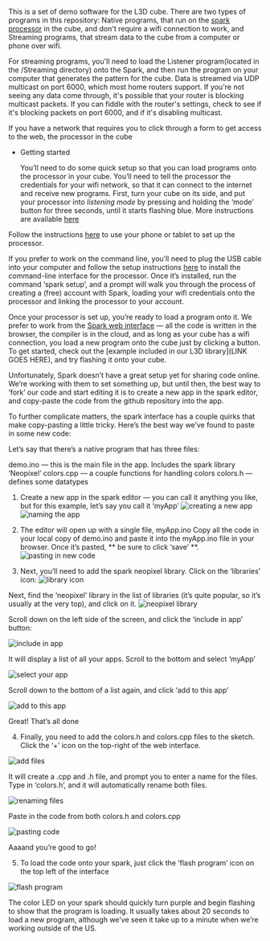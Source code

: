 This is a set of demo software for the L3D cube.  There are two types of programs in this repository:  Native programs,
that run on the [spark processor](https://www.spark.io/) in the cube, and don't require a wifi connection to work,
and Streaming programs, that stream data to the cube from a computer or phone over wifi.

For streaming programs, you'll need to load the Listener program(located in the /Streaming directory) onto the Spark, 
and then run the program on your computer that generates the pattern for the cube.  Data is streamed via UDP multicast on port 
6000, which most home routers support.  If you're not seeing any data come through, it's possible that your router is blocking
multicast packets.  If you can fiddle with the router's settings, check to see if it's blocking packets on port 6000, and if 
it's disabling multicast.  

If you have a network that requires you to click through a form to get access to the web, the processor in the cube

* Getting started

	You’ll need to do some quick setup so that you can load programs onto the processor in your cube.  You’ll need to tell the processor the credentials for your wifi network, so that it can connect to the internet and receive new programs.  First,  turn your cube on its side, and put your processor into *listening mode* by pressing and holding the ‘mode’ button for three seconds, until it starts flashing blue.  More instructions are available [here](http://docs.spark.io/connect/)

Follow the instructions [here](http://docs.spark.io/start/) to use your phone or tablet to set up the processor.  

If you prefer to work on the command line, you’ll need to plug the USB cable into your computer and follow the setup instructions [here](http://docs.spark.io/cli/) to install the command-line interface for the processor.  Once it’s installed, run the command ‘spark setup’, and a prompt will walk you through the process of creating a (free) account with Spark, loading your wifi credentials onto the processor and linking the processor to your account.

Once your processor is set up, you’re ready to load a program onto it.  We prefer to work from the [Spark web interface](https://www.spark.io/build) — all the code is written in the browser, the compiler is in the cloud, and as long as your cube has a wifi connection, you load a new program onto the cube just by clicking a button.  To get started, check out the [example included in our L3D library](LINK GOES HERE), and try flashing it onto your cube.

Unfortunately, Spark doesn’t have a great setup yet for sharing code online.  We’re working with them to set something up, but until then, the best way to ‘fork’ our code and start editing it is to create a new app in the spark editor, and copy-paste the code from the github repository into the app.  

To further complicate matters, the spark interface has a couple quirks that make copy-pasting a little tricky.  Here’s the best way we’ve found to paste in some new code:

Let’s say that there’s a native program that has three files:

demo.ino — this is the main file in the app.  Includes the spark 					 library ‘Neopixel’
colors.cpp — a couple functions for handling colors
colors.h — defines some datatypes

1. Create a new app in the spark editor — you can call it anything you like, but for this example, let’s say you call it ‘myApp’
![creating a new app](http://cl.ly/image/161p0M0j2z3C/Screen%20Shot%202014-10-01%20at%2012.29.23%20PM.png)
![naming the app](http://cl.ly/image/0i2a1J2U331u/Screen%20Shot%202014-10-01%20at%2012.29.29%20PM.png)

2. The editor will open up with a single file, myApp.ino  Copy all the code in your local copy of demo.ino and paste it into the myApp.ino file in your browser.  Once it’s pasted, ** be sure to click ‘save’ **.
![pasting in new code](http://cl.ly/image/39392f402n1a/Screen%20Shot%202014-10-01%20at%2012.30.12%20PM.png)

3. Next, you’ll need to add the spark neopixel library.  Click on the ‘libraries’ icon:
![library icon](http://cl.ly/image/1g3a3t0P3z3k/Screen%20Shot%202014-10-01%20at%2012.30.24%20PM.png)

Next, find the ‘neopixel’ library in the list of libraries (it’s quite popular, so it’s usually at the very top), and click on it.
![neopixel library](http://cl.ly/image/3C450h1x0L39/Screen%20Shot%202014-10-01%20at%2012.30.29%20PM.png)

Scroll down on the left side of the screen, and click the ‘include in app’ button:

![include in app](http://cl.ly/image/0X1A1l281q2G/Screen%20Shot%202014-10-01%20at%2012.30.40%20PM.png)

It will display a list of all your apps.  Scroll to the bottom and select ‘myApp’

![select your app](http://cl.ly/image/0q1B2x3i2f1T/Screen%20Shot%202014-10-01%20at%2012.30.46%20PM.png)

Scroll down to the bottom of a list again, and click ‘add to this app’

![add to this app](http://cl.ly/image/1y1K3M0N0X2u/Screen%20Shot%202014-10-01%20at%2012.30.54%20PM.png)

Great!  That’s all done

4. Finally, you need to add the colors.h and colors.cpp files to the sketch.  Click the ‘+’ icon on the top-right of the web interface.

![add files](http://cl.ly/image/0N2b0Z1m3O2J/Screen%20Shot%202014-10-01%20at%2012.59.25%20PM.png)

It will create a .cpp and .h file, and prompt you to enter a name for the files.  Type in ‘colors.h’, and it will automatically rename both files.

![renaming files](http://cl.ly/image/3r3u1N362W2J/Screen%20Shot%202014-10-01%20at%2012.59.28%20PM.png)

Paste in the code from both colors.h and colors.cpp

![pasting code](http://cl.ly/image/0G253T2n2g45/Screen%20Shot%202014-10-01%20at%2012.59.38%20PM.png)

Aaaand you’re good to go!

5.  To load the code onto your spark, just click the ‘flash program’ icon on the top left of the interface

![flash program](http://cl.ly/image/3d18301k1N3E/Screen%20Shot%202014-10-01%20at%201.01.49%20PM.png)

The color LED on your spark should quickly turn purple and begin flashing to show that the program is loading.  It usually takes about 20 seconds to load a new program, although we’ve seen it take up to a minute when we’re working outside of the US.